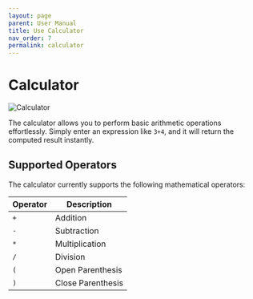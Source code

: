 ```yaml
---
layout: page
parent: User Manual
title: Use Calculator
nav_order: 7
permalink: calculator
---
```


# Calculator  

![Calculator](../../assets/images/usermanual/calculator.png)  

The calculator allows you to perform basic arithmetic operations effortlessly. Simply enter an expression like `3+4`, and it will return the computed result instantly.  

## Supported Operators  

The calculator currently supports the following mathematical operators:  

| Operator | Description       |
| -------- | ---------------- |
| `+`      | Addition         |
| `-`      | Subtraction      |
| `*`      | Multiplication   |
| `/`      | Division         |
| `(`      | Open Parenthesis |
| `)`      | Close Parenthesis |  
